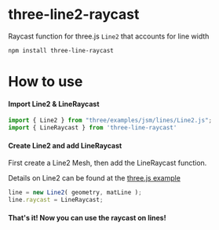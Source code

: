 # three-line2-raycast
Raycast function for three.js `Line2` that accounts for line width

    npm install three-line-raycast

# How to use

#### Import Line2 & LineRaycast

```js
import { Line2 } from "three/examples/jsm/lines/Line2.js";
import { LineRaycast } from 'three-line-raycast'
```

#### Create Line2 and add LineRaycast

First create a Line2 Mesh, then add the LineRaycast function.

Details on Line2 can be found at the [three.js example](https://threejs.org/examples/?q=line#webgl_lines_fat)

```js
line = new Line2( geometry, matLine );
line.raycast = LineRaycast;
```

#### That's it! Now you can use the raycast on lines!